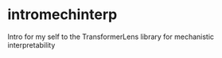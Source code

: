 # intromechinterp
Intro for my self to the TransformerLens library for mechanistic interpretability
